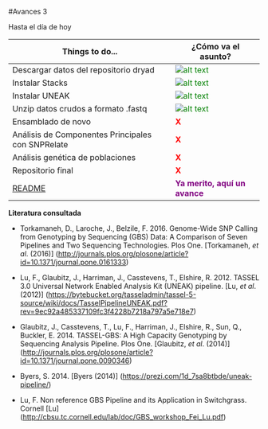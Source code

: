 #Avances 3

Hasta el día de hoy

| Things to do... | ¿Cómo va el asunto?|
|----------------------|----------|
|Descargar datos del repositorio dryad | <span style="color:green"> ![alt text](http://wiki.computerharpoon.com/images/1/15/Checked.png)</span> |
|Instalar Stacks| <span style="color:green"> ![alt text](http://wiki.computerharpoon.com/images/1/15/Checked.png)</span> |
|Instalar UNEAK| <span style="color:green"> ![alt text](http://wiki.computerharpoon.com/images/1/15/Checked.png)</span> |
|Unzip datos crudos a formato .fastq | <span style="color:green"> ![alt text](http://wiki.computerharpoon.com/images/1/15/Checked.png)</span> |
|Ensamblado de novo| <span style="color:red"> **X**</span> | 
|Análisis de Componentes Principales con SNPRelate | <span style="color:red"> **X**</span> |
|Análisis genética de poblaciones| <span style="color:red"> **X**</span> |
|Repositorio final|<span style="color:red"> **X**</span> |
|[README](https://github.com/tnpalafox/ProyectoFinalBioinf2017-II/blob/master/README.md) | <span style="color:purple"> **Ya merito, aquí un avance**</span> |


**Literatura consultada**

- Torkamaneh, D., Laroche, J., Belzile, F. 2016. Genome-Wide SNP Calling from Genotyping by Sequencing (GBS) Data: A Comparison of Seven Pipelines and Two Sequencing Technologies. Plos One. 
[Torkamaneh, _et al_. (2016)] (http://journals.plos.org/plosone/article?id=10.1371/journal.pone.0161333) 

- Lu, F., Glaubitz, J., Harriman, J., Casstevens, T., Elshire, R. 2012. TASSEL 3.0 Universal Network Enabled Analysis Kit (UNEAK) pipeline. [Lu, _et al_. (2012)] (https://bytebucket.org/tasseladmin/tassel-5-source/wiki/docs/TasselPipelineUNEAK.pdf?rev=9ec92a485337109fc3f4228b7218a797a5e718e7)
- Glaubitz, J., Casstevens, T., Lu, F., Harriman, J., Elshire, R., Sun, Q., Buckler, E. 2014. TASSEL-GBS: A High Capacity Genotyping by Sequencing Analysis Pipeline. Plos One. [Glaubitz, _et al_. (2014)] (http://journals.plos.org/plosone/article?id=10.1371/journal.pone.0090346)
- Byers, S. 2014. [Byers (2014)] (https://prezi.com/1d_7sa8btbde/uneak-pipeline/)
- Lu, F. Non reference GBS Pipeline and its Application in Switchgrass. Cornell [Lu] (http://cbsu.tc.cornell.edu/lab/doc/GBS_workshop_Fei_Lu.pdf)
